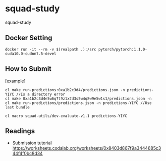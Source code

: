 # squad-study
squad-study

## Docker Setting
```
docker run -it --rm -v $(realpath .):/src pytorch/pytorch:1.1.0-cuda10.0-cudnn7.5-devel
```

## How to Submit

[example]
```
cl make run-predictions:0xa1b2c3d4/predictions.json -n predictions-YIYC //Is a directory error
cl make 0xa1b2c3d4e5w6q7t9z1x2d3s5w4q8w9e5w1s1/predictions.json -n
cl make run-predictions/predictions.json -n predictions-YIYC //Use last bundle

cl macro squad-utils/dev-evaluate-v1.1 predictions-YIYC
```


## Readings

* Submission tutorial https://worksheets.codalab.org/worksheets/0x8403d867f9a3444685c344f4f0bc8d34
